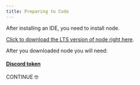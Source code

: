 ```yaml
---
title: Preparing to Code
---
```


After installing an IDE, you need to install node.

[Click to download the LTS version of node right here](https://nodejs.org/en/download/).

After you downloaded node you will need:

#### [Discord token](https://github.com/reactiflux/discord-irc/wiki/Creating-a-discord-bot-&-getting-a-token)

CONTINUE 🤓
